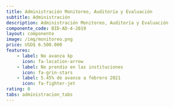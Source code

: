 ```yaml
---
title: Administración Monitoreo, Auditoría y Evaluación
subtitle: Administración
description: Administración Monitoreo, Auditoría y Evaluación
componente_code: BID-AD-4-2019
layout: componente
image: /img/monitoreo.png
price: USD$ 6.500.000
features:
    - label: No avanza kp
      icon: fa-location-arrow
    - label: No prendio en las instituciones
      icon: fa-grin-stars
    - label: 5.45% de avance a febrero 2021
      icon: fa-fighter-jet
rating: 0
tabs: administracion_tabs
---
```

